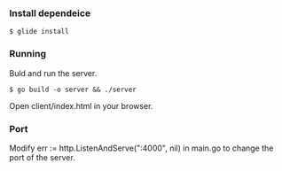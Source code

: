 ### Install dependeice

```
$ glide install
```

### Running

Buld and run the server.

```
$ go build -o server && ./server
```

Open client/index.html in your browser.



### Port

Modify err := http.ListenAndServe(":4000", nil) in main.go to change the port of the server.

